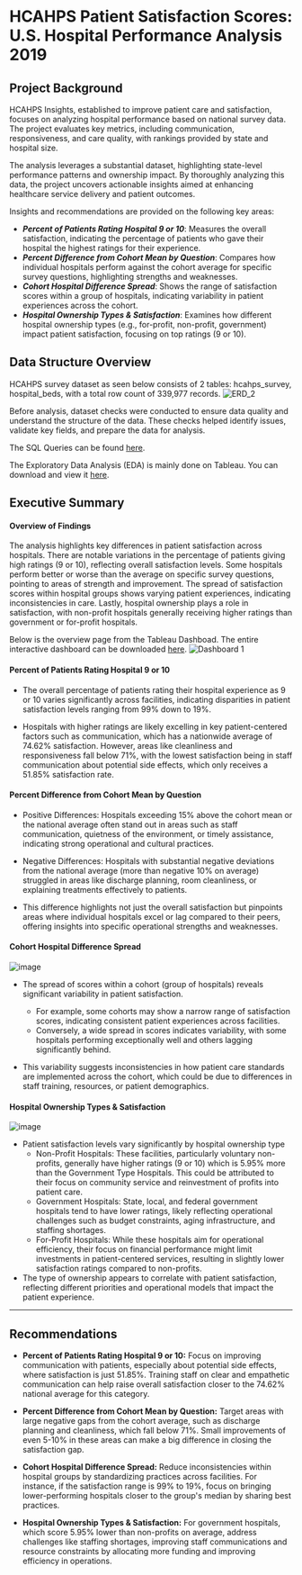 # HCAHPS Patient Satisfaction Scores: U.S. Hospital Performance Analysis 2019


## Project Background
HCAHPS Insights, established to improve patient care and satisfaction, focuses on analyzing hospital performance based on national survey data. The project evaluates key metrics, including communication, responsiveness, and care quality, with rankings provided by state and hospital size.

The analysis leverages a substantial dataset, highlighting state-level performance patterns and ownership impact. By thoroughly analyzing this data, the project uncovers actionable insights aimed at enhancing healthcare service delivery and patient outcomes.

Insights and recommendations are provided on the following key areas:
- **_Percent of Patients Rating Hospital 9 or 10_**: Measures the overall satisfaction, indicating the percentage of patients who gave their hospital the highest ratings for their experience.
- **_Percent Difference from Cohort Mean by Question_**: Compares how individual hospitals perform against the cohort average for specific survey questions, highlighting strengths and weaknesses.
- **_Cohort Hospital Difference Spread_**: Shows the range of satisfaction scores within a group of hospitals, indicating variability in patient experiences across the cohort.
- **_Hospital Ownership Types & Satisfaction_**: Examines how different hospital ownership types (e.g., for-profit, non-profit, government) impact patient satisfaction, focusing on top ratings (9 or 10).

## Data Structure Overview

HCAHPS survey dataset as seen below consists of 2 tables: hcahps_survey, hospital_beds, with a total row count of 339,977 records.
![ERD_2](https://github.com/user-attachments/assets/5448d307-a464-47ba-891f-4291aa256eec)

Before analysis, dataset checks were conducted to ensure data quality and understand the structure of the data. These checks helped identify issues, validate key fields, and prepare the data for analysis. 

The SQL Queries can be found [here](https://github.com/mgmillimeter/Hcahps-Satisfaction-Score/blob/main/hcahps_survey_dataset.sql).

The Exploratory Data Analysis (EDA) is mainly done on Tableau. You can download and view it [here](https://public.tableau.com/app/profile/martin.guiller.iii/viz/U_S_HCAHPSPatientsSatisfactionScore/Dashboard1).


## Executive Summary
#### Overview of Findings ####

The analysis highlights key differences in patient satisfaction across hospitals. There are notable variations in the percentage of patients giving high ratings (9 or 10), reflecting overall satisfaction levels. Some hospitals perform better or worse than the average on specific survey questions, pointing to areas of strength and improvement. The spread of satisfaction scores within hospital groups shows varying patient experiences, indicating inconsistencies in care. Lastly, hospital ownership plays a role in satisfaction, with non-profit hospitals generally receiving higher ratings than government or for-profit hospitals.

Below is the overview page from the Tableau Dashboad. The entire interactive dashboard can be downloaded [here](https://public.tableau.com/app/profile/martin.guiller.iii/viz/U_S_HCAHPSPatientsSatisfactionScore/Dashboard1).
![Dashboard 1](https://github.com/user-attachments/assets/a8b8a516-aaf9-4672-85f2-136989bc16a4)

#### Percent of Patients Rating Hospital 9 or 10 ####
- The overall percentage of patients rating their hospital experience as 9 or 10 varies significantly across facilities, indicating disparities in patient satisfaction levels ranging from 99% down to 19%.

- Hospitals with higher ratings are likely excelling in key patient-centered factors such as communication, which has a nationwide average of 74.62% satisfaction. However, areas like cleanliness and responsiveness fall below 71%, with the lowest satisfaction being in staff communication about potential side effects, which only receives a 51.85% satisfaction rate.

#### Percent Difference from Cohort Mean by Question ####

- Positive Differences: Hospitals exceeding 15% above the cohort mean or the national average often stand out in areas such as staff communication, quietness of the environment, or timely assistance, indicating strong operational and cultural practices.

- Negative Differences: Hospitals with substantial negative deviations from the national average (more than negative 10% on average) struggled in areas like discharge planning, room cleanliness, or explaining treatments effectively to patients.

- This difference highlights not just the overall satisfaction but pinpoints areas where individual hospitals excel or lag compared to their peers, offering insights into specific operational strengths and weaknesses.

 #### Cohort Hospital Difference Spread #### 

 ![image](https://github.com/user-attachments/assets/db58f750-0ea8-4c25-8f87-c79fcdb61b61)
 
 - The spread of scores within a cohort (group of hospitals) reveals significant variability in patient satisfaction.
     - For example, some cohorts may show a narrow range of satisfaction scores, indicating consistent patient experiences across facilities.
     - Conversely, a wide spread in scores indicates variability, with some hospitals performing exceptionally well and others lagging significantly behind.
  
 - This variability suggests inconsistencies in how patient care standards are implemented across the cohort, which could be due to differences in staff training, resources, or patient demographics.

#### Hospital Ownership Types & Satisfaction ####
![image](https://github.com/user-attachments/assets/fd6877f8-987f-40fd-a199-d57cbdd9ef1a)

- Patient satisfaction levels vary significantly by hospital ownership type
  - Non-Profit Hospitals: These facilities, particularly voluntary non-profits, generally have higher ratings (9 or 10) which is 5.95% more than the Government Type Hospitals. This could be attributed to their focus on community service and reinvestment of profits into patient care.
  - Government Hospitals: State, local, and federal government hospitals tend to have lower ratings, likely reflecting operational challenges such as budget constraints, aging infrastructure, and staffing shortages.
  - For-Profit Hospitals: While these hospitals aim for operational efficiency, their focus on financial performance might limit investments in patient-centered services, resulting in slightly lower satisfaction ratings compared to non-profits.
 - The type of ownership appears to correlate with patient satisfaction, reflecting different priorities and operational models that impact the patient experience.

---

## Recommendations
  - **Percent of Patients Rating Hospital 9 or 10:** Focus on improving communication with patients, especially about potential side effects, where satisfaction is just 51.85%. Training staff on clear and empathetic communication can help raise overall satisfaction closer to the 74.62% national average for this category.

  - **Percent Difference from Cohort Mean by Question:** Target areas with large negative gaps from the cohort average, such as discharge planning and cleanliness, which fall below 71%. Small improvements of even 5-10% in these areas can make a big difference in closing the satisfaction gap.
  
  - **Cohort Hospital Difference Spread:** Reduce inconsistencies within hospital groups by standardizing practices across facilities. For instance, if the satisfaction range is 99% to 19%, focus on bringing lower-performing hospitals closer to the group's median by sharing best practices.

  - **Hospital Ownership Types & Satisfaction:** For government hospitals, which score 5.95% lower than non-profits on average, address challenges like staffing shortages, improving staff communications and resource constraints by allocating more funding and improving efficiency in operations.



